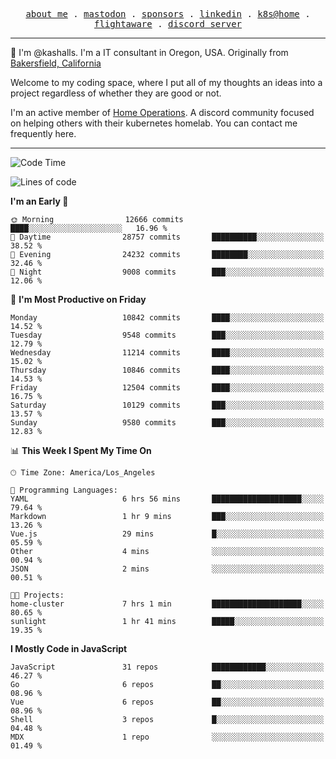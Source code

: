 <p align="center">
  <samp>
    <a href="https://jordanjones.org/">about me</a> .
    <a rel="me" href="https://mastodon.social/@kashall">mastodon</a> .
    <a href="https://github.com/sponsors/kashalls">sponsors</a> .
    <a href="https://linkedin.com/in/jordpjones">linkedin</a> .
    <a href="https://github.com/kashalls/home-cluster">k8s@home</a> .
    <a href="https://flightaware.com/adsb/stats/user/kashalls">flightaware</a> .
    <a href="https://discord.gg/V2WrCfqba9">discord server</a>
  </samp>
</p>

----------------------------------------------------------------

:wave: I'm @kashalls. I'm a IT consultant in Oregon, USA. Originally from [Bakersfield, California](https://maps.app.goo.gl/QQMtywTWghpXB6Tu6)

Welcome to my coding space, where I put all of my thoughts an ideas into a project regardless of whether they are good or not.

I'm an active member of [Home Operations](https://discord.gg/home-operations). A discord community focused on helping others with their kubernetes homelab. You can contact me frequently here.

----------------------------------------------------------------
<!--START_SECTION:waka-->
![Code Time](http://img.shields.io/badge/Code%20Time-2%2C026%20hrs%2055%20mins-blue)

![Lines of code](https://img.shields.io/badge/From%20Hello%20World%20I%27ve%20Written-11.6%20million%20lines%20of%20code-blue)

**I'm an Early 🐤** 

```text
🌞 Morning                12666 commits       ████░░░░░░░░░░░░░░░░░░░░░   16.96 % 
🌆 Daytime                28757 commits       ██████████░░░░░░░░░░░░░░░   38.52 % 
🌃 Evening                24232 commits       ████████░░░░░░░░░░░░░░░░░   32.46 % 
🌙 Night                  9008 commits        ███░░░░░░░░░░░░░░░░░░░░░░   12.06 % 
```
📅 **I'm Most Productive on Friday** 

```text
Monday                   10842 commits       ████░░░░░░░░░░░░░░░░░░░░░   14.52 % 
Tuesday                  9548 commits        ███░░░░░░░░░░░░░░░░░░░░░░   12.79 % 
Wednesday                11214 commits       ████░░░░░░░░░░░░░░░░░░░░░   15.02 % 
Thursday                 10846 commits       ████░░░░░░░░░░░░░░░░░░░░░   14.53 % 
Friday                   12504 commits       ████░░░░░░░░░░░░░░░░░░░░░   16.75 % 
Saturday                 10129 commits       ███░░░░░░░░░░░░░░░░░░░░░░   13.57 % 
Sunday                   9580 commits        ███░░░░░░░░░░░░░░░░░░░░░░   12.83 % 
```


📊 **This Week I Spent My Time On** 

```text
🕑︎ Time Zone: America/Los_Angeles

💬 Programming Languages: 
YAML                     6 hrs 56 mins       ████████████████████░░░░░   79.64 % 
Markdown                 1 hr 9 mins         ███░░░░░░░░░░░░░░░░░░░░░░   13.26 % 
Vue.js                   29 mins             █░░░░░░░░░░░░░░░░░░░░░░░░   05.59 % 
Other                    4 mins              ░░░░░░░░░░░░░░░░░░░░░░░░░   00.94 % 
JSON                     2 mins              ░░░░░░░░░░░░░░░░░░░░░░░░░   00.51 % 

🐱‍💻 Projects: 
home-cluster             7 hrs 1 min         ████████████████████░░░░░   80.65 % 
sunlight                 1 hr 41 mins        █████░░░░░░░░░░░░░░░░░░░░   19.35 % 
```

**I Mostly Code in JavaScript** 

```text
JavaScript               31 repos            ████████████░░░░░░░░░░░░░   46.27 % 
Go                       6 repos             ██░░░░░░░░░░░░░░░░░░░░░░░   08.96 % 
Vue                      6 repos             ██░░░░░░░░░░░░░░░░░░░░░░░   08.96 % 
Shell                    3 repos             █░░░░░░░░░░░░░░░░░░░░░░░░   04.48 % 
MDX                      1 repo              ░░░░░░░░░░░░░░░░░░░░░░░░░   01.49 % 
```




<!--END_SECTION:waka-->